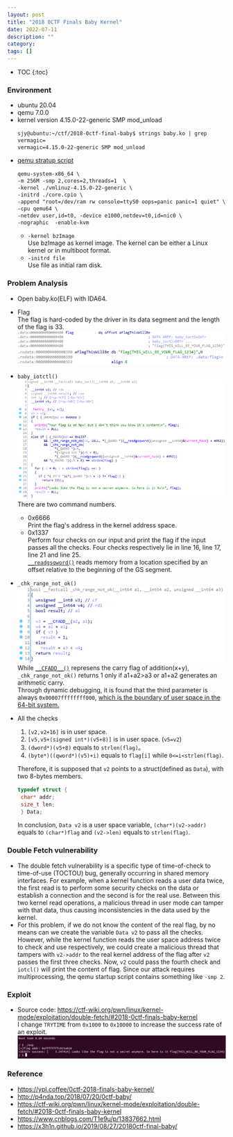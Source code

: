 ```yaml
---
layout: post
title: "2018 0CTF Finals Baby Kernel"
date: 2022-07-11
description: ""
category: 
tags: []
---
```

* TOC
{:toc}

### Environment
* ubuntu 20.04
* qemu 7.0.0
* kernel version 4.15.0-22-generic SMP mod_unload
  ```shell
  sjy@ubuntu:~/ctf/2018-0ctf-final-baby$ strings baby.ko | grep vermagic=
  vermagic=4.15.0-22-generic SMP mod_unload
  ```
* [qemu stratup script](https://github.com/ret2p4nda/kernel-pwn/blob/master/0ctf-final-baby/start.sh)
   ```
   qemu-system-x86_64 \
   -m 256M -smp 2,cores=2,threads=1  \
   -kernel ./vmlinuz-4.15.0-22-generic \
   -initrd ./core.cpio \
   -append "root=/dev/ram rw console=ttyS0 oops=panic panic=1 quiet" \
   -cpu qemu64 \
   -netdev user,id=t0, -device e1000,netdev=t0,id=nic0 \
   -nographic  -enable-kvm
  ```
  * `-kernel bzImage`  
    Use bzImage as kernel image. The kernel can be either a Linux kernel or in multiboot format.
  * `-initrd file`  
    Use file as initial ram disk.
### Problem Analysis
* Open baby.ko(ELF) with IDA64.
* Flag  
  The flag is hard-coded by the driver in its data segment and the length of the flag is 33.
  ![](./2022-10-18-figure/ida-flagptr.png)  
  ![](./2022-10-18-figure/ida-flag.png)
* `baby_iotctl()`  
  ![](./2022-10-18-figure/ida-ioctl.png)  
  There are two command numbers.  
  * 0x6666  
    Print the flag's address in the kernel address space.
  * 0x1337  
    Perform four checks on our input and print the flag if the input passes all the checks. Four checks respectively lie in line 16, line 17, line 21 and line 25.  
    [`__readgsqword()`](https://learn.microsoft.com/zh-cn/cpp/intrinsics/readgsbyte-readgsdword-readgsqword-readgsword) reads memory from a location specified by an offset relative to the beginning of the GS segment.  
* `_chk_range_not_ok()`  
  ![](./2022-10-18-figure/ida-_chk_range_not_ok.png)  
  While [`__CFADD__()`](https://gist.github.com/Dliv3/d011325312292182a9674797761d2b41) represens the carry flag of addition(x+y), `_chk_range_not_ok()` returns 1 only if a1+a2>a3 or a1+a2 generates an arithmetic carry.  
  Through dynamic debugging, it is found that the third parameter is always 
  `0x00007ffffffff000`, [which is the boundary of user space in the 64-bit system.](https://paper.seebug.org/papers/Archive/refs/heap/glibc%E5%86%85%E5%AD%98%E7%AE%A1%E7%90%86ptmalloc%E6%BA%90%E4%BB%A3%E7%A0%81%E5%88%86%E6%9E%90.pdf)
* All the checks  
  1. `[v2,v2+16]` is in user space.
  2. `[v5,v5+(signed int*)(v5+8)]` is in user space. (`v5=v2`)
  3. `(dword*)(v5+8)` equals to `strlen(flag)`。
  4. `(byte*)((qword*)(v5)+i)` equals to `flag[i]` while `0<=i<strlen(flag)`. 
   
  Therefore, it is supposed that `v2` points to a struct(defined as `Data`), with two 8-bytes members.
  ```c
  typedef struct {  
   char* addr;  
   size_t len;
   } Data;
  ```
  In conclusion, `Data v2` is a user space variable, `(char*)(v2->addr)` equals to `(char*)flag` and `(v2->len)` equals to `strlen(flag)`. 
  
### Double Fetch vulnerability
* The double fetch vulnerability is a specific type of time-of-check to time-of-use (TOCTOU) bug, generally occurring in shared memory interfaces. For example, when a kernel function reads a user data twice, the first read is to perform some security checks on the data or establish a connection and the second is for the real use. Between this two kernel read operations, a malicious thread in user mode can tamper with that data, thus causing inconsistencies in the data used by the kernel.
* For this problem, if we do not know the content of the real flag, by no means can we create the variable `Data v2` to pass all the checks. However, while the kernel function reads the user space address twice to check and use respectively, we could create a malicious thread that tampers with `v2->addr` to the real kernel address of the flag after `v2` passes the first three checks. Now, `v2` could pass the fourth check and `iotcl()` will print the content of flag. Since our attack requires multiprocessing, the qemu startup script contains something like `-smp 2`.

### Exploit
* Source code: https://ctf-wiki.org/pwn/linux/kernel-mode/exploitation/double-fetch/#2018-0ctf-finals-baby-kernel  
  I change `TRYTIME` from `0x1000` to `0x10000` to increase the success rate of an exploit.
  ![](./2022-10-18-figure/gotflag.png)


### Reference
* https://ypl.coffee/0ctf-2018-finals-baby-kernel/
* http://p4nda.top/2018/07/20/0ctf-baby/
* https://ctf-wiki.org/pwn/linux/kernel-mode/exploitation/double-fetch/#2018-0ctf-finals-baby-kernel
* https://www.cnblogs.com/T1e9u/p/13837662.html
* https://x3h1n.github.io/2019/08/27/20180ctf-final-baby/
